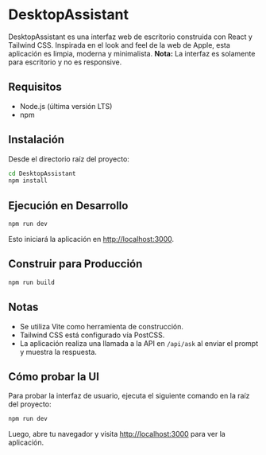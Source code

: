 # DesktopAssistant

DesktopAssistant es una interfaz web de escritorio construida con React y Tailwind CSS. Inspirada en el look and feel de la web de Apple, esta aplicación es limpia, moderna y minimalista. **Nota:** La interfaz es solamente para escritorio y no es responsive.

## Requisitos

- Node.js (última versión LTS)
- npm

## Instalación

Desde el directorio raíz del proyecto:
```bash
cd DesktopAssistant
npm install
```

## Ejecución en Desarrollo

```bash
npm run dev
```

Esto iniciará la aplicación en [http://localhost:3000](http://localhost:3000).

## Construir para Producción

```bash
npm run build
```

## Notas

- Se utiliza Vite como herramienta de construcción.
- Tailwind CSS está configurado vía PostCSS.
- La aplicación realiza una llamada a la API en `/api/ask` al enviar el prompt y muestra la respuesta.

## Cómo probar la UI

Para probar la interfaz de usuario, ejecuta el siguiente comando en la raíz del proyecto:
```bash
npm run dev
```
Luego, abre tu navegador y visita [http://localhost:3000](http://localhost:3000) para ver la aplicación.
